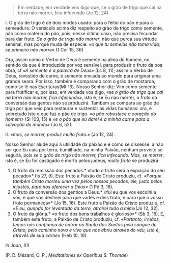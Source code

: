 
> Em verdade, em verdade vos digo que, se o grão de trigo que cai na terra não morrer, fica infecundo (Jo 12, 24)

I.  O grão de trigo é de dois modos usado: para o feitio do pão e para a semeadura. O versículo acima diz respeito ao grão de trigo como semente, não como matéria do pão, pois, nesse último caso, não precisa fecundar para dar fruto. *Se o grão de trigo não morrer*, não que perca sua virtude seminal, mas porque muda de espécie. *«o que tu semeias não toma vida, se primeiro não morre»* (1 Cor 15, 36)

Ora, assim como o Verbo de Deus é semente na alma do homem, no sentido de que é introduzida por voz sensível, para produzir o fruto da boa obra, cf *«A semente é a palavra de Deus»* (Lc 8, 11); assim o Verbo de Deus, revestido de carne, é semente enviada ao mundo para originar uma grande seara. Por isso, também é comparado com o grão de mostarda, como se lê nas Escrituras(Mt 13). Nosso Senhor diz: Vim como semente para frutificar e, por isso, em verdade vos digo, *«se o grão de trigo que cai na terra não morrer, fica infecundo»*, isto é, se Eu não morrer, o fruto da conversão das gentes não se produzirá. Também se compara ao grão de trigo por que veio para restaurar e sustentar as vidas humanas: ora, é sobretudo isto o que faz o pão de trigo. *«o pão robustece o coração do homem»* (Sl 103, 15) e *«e o pão que eu darei é a minha carne para a salvação do mundo»* (Jo 6, 52).

II.  *«mas, se morrer, produz muito fruto.»* (Jo 12, 24).

Nosso Senhor alude aqui à utilidade da paixão,e é como se dissesse: a não ser que Eu caia por terra, humilhado, na minha Paixão, nenhum proveito se seguirá, pois *se o grão de trigo não morrer, fica infecundo. Mas, se morrer*, isto é, se Eu for castigado e morto pelos judeus, *muito fruto* se produzirá: 

1. O fruto da remissão dos pecados.* «todo o fruto será a expiação do seu pecado»* (Is 27, 9). Este fruto a Paixão de Cristo produziu, cf. *«Porque também Cristo morreu uma vez pelos nossos pecados, ele, justo pelos injustos, para nos oferecer a Deus»* (1 Pd 3, 18).
2. O fruto da conversão dos gentios a Deus.* «fui eu que vos escolhi a vós, e que vos destinei para que vades e deis fruto, e para que o vosso fruto permaneça»* (Jo 15, 16). Este fruto a Paixão de Cristo produziu, cf. *«E eu, quando for levantado da terra, atrairei tudo a mim»*(Jo 12, 32).
3. O fruto da glória.* «o fruto dos bons trabalhos é glorioso»* (Sb 3, 15). E, também este fruto, a Paixão de Cristo produziu, cf. *«Portanto, irmãos, temos nós confiança de entrar no Santo dos Santos pelo sangue de Cristo, pelo caminho novo e vivo que nos abriu através do véu, isto é, através de sua carne»* (Heb 10, 19)

*In Joan, XII*

(P. D. Mézard, O. P., *Meditationes ex Operibus S. Thomae*)

